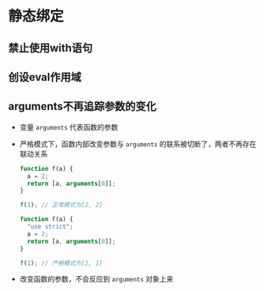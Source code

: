 # 静态绑定

## 禁止使用with语句

## 创设eval作用域

## arguments不再追踪参数的变化

+ 变量 `arguments` 代表函数的参数

+ 严格模式下，函数内部改变参数与 `arguments` 的联系被切断了，两者不再存在联动关系

  ```js
  function f(a) {
    a = 2;
    return [a, arguments[0]];
  }

  f(1); // 正常模式为[2, 2]

  function f(a) {
    "use strict";
    a = 2;
    return [a, arguments[0]];
  }

  f(1); // 严格模式为[2, 1]
  ```

+ 改变函数的参数，不会反应到 `arguments` 对象上来
